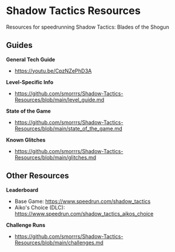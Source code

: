 # Shadow Tactics Resources
Resources for speedrunning Shadow Tactics: Blades of the Shogun

## Guides

**General Tech Guide**
* https://youtu.be/CpzNZePhD3A

**Level-Specific Info**
* https://github.com/smorrrs/Shadow-Tactics-Resources/blob/main/level_guide.md

**State of the Game**
* https://github.com/smorrrs/Shadow-Tactics-Resources/blob/main/state_of_the_game.md

**Known Glitches**
* https://github.com/smorrrs/Shadow-Tactics-Resources/blob/main/glitches.md


## Other Resources

**Leaderboard**
* Base Game: https://www.speedrun.com/shadow_tactics
* Aiko's Choice (DLC): https://www.speedrun.com/shadow_tactics_aikos_choice

**Challenge Runs**
* https://github.com/smorrrs/Shadow-Tactics-Resources/blob/main/challenges.md
